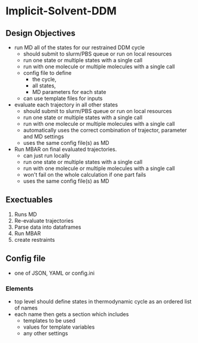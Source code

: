 # Implicit-Solvent-DDM

## Design Objectives

* run MD all of the states for our restrained DDM cycle
    * should submit to slurm/PBS queue or run on local resources
    * run one state or multiple states with a single call
    * run with one molecule or multiple molecules with a single call
    * config file to define 
        * the cycle,
        * all states,
        * MD parameters for each state
    * can use template files for inputs
* evaluate each trajectory in all other states
    * should submit to slurm/PBS queue or run on local resources
    * run one state or multiple states with a single call
    * run with one molecule or multiple molecules with a single call
    * automatically uses the correct combination of trajector, parameter and MD settings
    * uses the same config file(s) as MD
* Run MBAR on final evaluated trajectories.
    * can just run locally
    * run one state or multiple states with a single call
    * run with one molecule or multiple molecules with a single call
    * won't fail on the whole calculation if one part fails
    * uses the same config file(s) as MD

## Exectuables

1. Runs MD
2. Re-evaluate trajectories
3. Parse data into dataframes
4. Run MBAR
5. create restraints

## Config file

* one of JSON, YAML or config.ini

### Elements

* top level should define states in thermodynamic cycle as an ordered list of names
* each name then gets a section which includes
    * templates to be used
    * values for template variables
    * any other settings 
